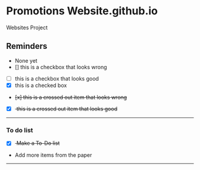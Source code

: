# Promotions Website.github.io
Websites Project

## Reminders
- None yet
- [] this is a checkbox that looks wrong
- [ ] this is a checkbox that looks good
- [x] this is a checked box
- <del> [x] this is a crossed out item that looks wrong </del>
- [x] <del> this is a crossed out item that looks good </del>
---

### To do list
- [x] <del> Make a To-Do list </del>
- Add more items from the paper


---
